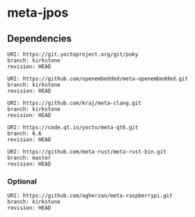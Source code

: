 # meta-jpos

## Dependencies

    URI: https://git.yoctoproject.org/git/poky
    branch: kirkstone
    revision: HEAD

    URI: https://github.com/openembedded/meta-openembedded.git
    branch: kirkstone
    revision: HEAD

    URI: https://github.com/kraj/meta-clang.git
    branch: kirkstone
    revision: HEAD

    URI: https://code.qt.io/yocto/meta-qt6.git
    branch: 6.6
    revision: HEAD

    URI: https://github.com/meta-rust/meta-rust-bin.git
    branch: master
    revision: HEAD

### Optional

    URI: https://github.com/agherzan/meta-raspberrypi.git
    branch: kirkstone
    revision: HEAD
